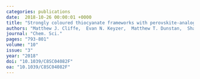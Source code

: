 ```yaml
---
categories: publications
date:  2018-10-26 00:00:01 +0000
title: "Strongly coloured thiocyanate frameworks with perovskite-analogue structures"
authors: "Matthew J. Cliffe,  Evan N. Keyzer,  Matthew T. Dunstan,  Shahab Ahmad,  Michael F. L. De Volder,  Felix Deschler,  Andrew J. Morris,  and  Clare P. Grey"
journal: "Chem. Sci."
pages: "793-801"
volume: "10"
issue: "3"
year: "2018"
doi: "10.1039/C8SC04082F"
oa: "10.1039/C8SC04082F"
---
```

